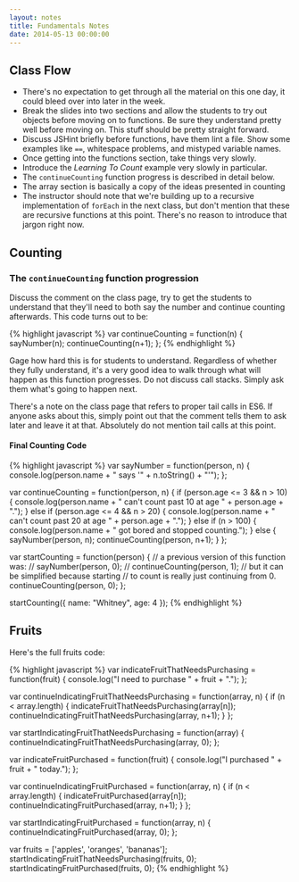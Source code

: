 ```yaml
---
layout: notes
title: Fundamentals Notes
date: 2014-05-13 00:00:00
---
```


## Class Flow

- There's no expectation to get through all the material on this one day, it
  could bleed over into later in the week.
- Break the slides into two sections and allow the students to try out objects
  before moving on to functions. Be sure they understand pretty well before
  moving on. This stuff should be pretty straight forward.
- Discuss JSHint briefly before functions, have them lint a file. Show some
  examples like `==`, whitespace problems, and mistyped variable names.
- Once getting into the functions section, take things very slowly.
- Introduce the _Learning To Count_ example very slowly in particular.
- The `continueCounting` function progress is described in detail below.
- The array section is basically a copy of the ideas presented in counting
- The instructor should note that we're building up to a recursive
  implementation of `forEach` in the next class, but don't mention that these
  are recursive functions at this point. There's no reason to introduce that
  jargon right now.

## Counting

### The `continueCounting` function progression

Discuss the comment on the class page, try to get the students to understand
that they'll need to both say the number and continue counting afterwards.
This code turns out to be:

{% highlight javascript %}
var continueCounting = function(n) {
  sayNumber(n);
  continueCounting(n+1);
};
{% endhighlight %}

Gage how hard this is for students to understand. Regardless of whether they
fully understand, it's a very good idea to walk through what will happen as
this function progresses. Do not discuss call stacks. Simply ask them what's
going to happen next.

There's a note on the class page that refers to proper tail calls in ES6. If
anyone asks about this, simply point out that the comment tells them to ask
later and leave it at that. Absolutely do not mention tail calls at this point.

#### Final Counting Code

{% highlight javascript %}
var sayNumber = function(person, n) {
  console.log(person.name + " says '" + n.toString() + "'");
};

var continueCounting = function(person, n) {
  if (person.age <= 3 && n > 10) {
    console.log(person.name + " can't count past 10 at age " + person.age + ".");
  }
  else if (person.age <= 4 && n > 20) {
    console.log(person.name + " can't count past 20 at age " + person.age + ".");
  }
  else if (n > 100) {
    console.log(person.name + " got bored and stopped counting.");
  }
  else {
    sayNumber(person, n);
    continueCounting(person, n+1);
  }
};

var startCounting = function(person) {
  // a previous version of this function was:
  //   sayNumber(person, 0);
  //   continueCounting(person, 1);
  // but it can be simplified because starting
  // to count is really just continuing from 0.
  continueCounting(person, 0);
};

startCounting({
  name: "Whitney",
  age: 4
});
{% endhighlight %}


## Fruits

Here's the full fruits code:


{% highlight javascript %}
var indicateFruitThatNeedsPurchasing = function(fruit) {
  console.log("I need to purchase " + fruit + ".");
};

var continueIndicatingFruitThatNeedsPurchasing = function(array, n) {
  if (n < array.length) {
    indicateFruitThatNeedsPurchasing(array[n]);
    continueIndicatingFruitThatNeedsPurchasing(array, n+1);
  }
};

var startIndicatingFruitThatNeedsPurchasing = function(array) {
  continueIndicatingFruitThatNeedsPurchasing(array, 0);
};

var indicateFruitPurchased = function(fruit) {
  console.log("I purchased " + fruit + " today.");
};

var continueIndicatingFruitPurchased = function(array, n) {
  if (n < array.length) {
    indicateFruitPurchased(array[n]);
    continueIndicatingFruitPurchased(array, n+1);
  }
};

var startIndicatingFruitPurchased = function(array, n) {
  continueIndicatingFruitPurchased(array, 0);
};

var fruits = ['apples', 'oranges', 'bananas'];
startIndicatingFruitThatNeedsPurchasing(fruits, 0);
startIndicatingFruitPurchased(fruits, 0);
{% endhighlight %}
